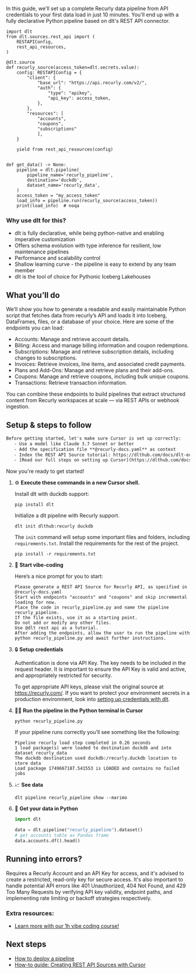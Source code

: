 In this guide, we'll set up a complete Recurly data pipeline from API credentials to your first data load in just 10 minutes. You'll end up with a fully declarative Python pipeline based on dlt's REST API connector.

```python-outcome
import dlt
from dlt.sources.rest_api import (
    RESTAPIConfig,
    rest_api_resources,
)

@dlt.source
def recurly_source(access_token=dlt.secrets.value):
    config: RESTAPIConfig = {
        "client": {
            "base_url": "https://api.recurly.com/v2/",
            "auth": {
                "type": "apikey",
                "api_key": access_token,
            },
        },
        "resources": [
            "accounts",
            "coupons",
            "subscriptions"
            ],
    }

    yield from rest_api_resources(config)


def get_data() -> None:
    pipeline = dlt.pipeline(
        pipeline_name='recurly_pipeline',
        destination='duckdb',
        dataset_name='recurly_data', 
    )
    access_token = "my_access_token"
    load_info = pipeline.run(recurly_source(access_token))
    print(load_info)  # noqa
```

### Why use dlt for this?

- dlt is fully declarative, while being python-native and enabling imperative customization
- Offers schema evolution with type inference for resilient, low maintenance pipelines
- Performance and scalability control
- Shallow learning curve - the pipeline is easy to extend by any team member
- dlt is the tool of choice for Pythonic Iceberg Lakehouses

## What you’ll do

We’ll show you how to generate a readable and easily maintainable Python script that fetches data from recurly’s API and loads it into Iceberg, DataFrames, files, or a database of your choice. Here are some of the endpoints you can load:

- Accounts: Manage and retrieve account details.
- Billing: Access and manage billing information and coupon redemptions.
- Subscriptions: Manage and retrieve subscription details, including changes to subscriptions.
- Invoices: Retrieve invoices, line items, and associated credit payments.
- Plans and Add-Ons: Manage and retrieve plans and their add-ons.
- Coupons: Manage and retrieve coupons, including bulk unique coupons.
- Transactions: Retrieve transaction information.

You can combine these endpoints to build pipelines that extract structured content from Recurly workspaces at scale — via REST APIs or webhook ingestion.

## Setup & steps to follow

```default
Before getting started, let's make sure Cursor is set up correctly:
   - Use a model like Claude 3.7 Sonnet or better
   - Add the specification file **@recurly-docs.yaml** as context
   - Index the REST API Source tutorial: https://dlthub.com/docs/dlt-ecosystem/verified-sources/rest_api/ and add it to context as **@dlt rest api**
   - [Read our full steps on setting up Cursor](https://dlthub.com/docs/dlt-ecosystem/llm-tooling/cursor-restapi#23-configuring-cursor-with-documentation)
```

Now you're ready to get started! 

1. ⚙️ **Execute these commands in a new Cursor shell.**
    
    Install dlt with duckdb support:
    ```shell
    pip install dlt
    ```

    Initialize a dlt pipeline with Recurly support.
    ```shell
    dlt init dlthub:recurly duckdb
    ```

    The `init` command will setup some important files and folders, including `requirements.txt`. Install the requirements for the rest of the project.
    ```shell
    pip install -r requirements.txt
    ```
    
2. 🤠 **Start vibe-coding**
    
    Here’s a nice prompt for you to start: 
    
    ```prompt
    Please generate a REST API Source for Recurly API, as specified in @recurly-docs.yaml 
    Start with endpoints "accounts" and "coupons" and skip incremental loading for now. 
    Place the code in recurly_pipeline.py and name the pipeline recurly_pipeline. 
    If the file exists, use it as a starting point. 
    Do not add or modify any other files. 
    Use @dlt rest api as a tutorial. 
    After adding the endpoints, allow the user to run the pipeline with python recurly_pipeline.py and await further instructions.
    ```

    
3. 🔒 **Setup credentials** 
    
    Authentication is done via API Key. The key needs to be included in the request header. It is important to ensure the API Key is valid and active, and appropriately restricted for security.
    
    To get appropriate API keys, please visit the original source at https://recurly.com/.
    If you want to protect your environment secrets in a production environment, look into [setting up credentials with dlt](https://dlthub.com/docs/walkthroughs/add_credentials).
    
4. 🏃‍♀️ **Run the pipeline in the Python terminal in Cursor**
    
    ```shell
    python recurly_pipeline.py
    ```
    
    If your pipeline runs correctly you’ll see something like the following:
    
    ```shell
    Pipeline recurly load step completed in 0.26 seconds
    1 load package(s) were loaded to destination duckdb and into dataset recurly_data
    The duckdb destination used duckdb:/recurly.duckdb location to store data
    Load package 1749667187.541553 is LOADED and contains no failed jobs
    ```
    
5. 📈 **See data**
    
    ```shell
    dlt pipeline recurly_pipeline show --marimo
    ```
    
6. 🐍 **Get your data in Python**
    
    ```python
    import dlt

   data = dlt.pipeline("recurly_pipeline").dataset()
   # get accounts table as Pandas frame
   data.accounts.df().head()
    ```

## Running into errors?

Requires a Recurly Account and an API Key for access, and it's advised to create a restricted, read-only key for secure access. It's also important to handle potential API errors like 401 Unauthorized, 404 Not Found, and 429 Too Many Requests by verifying API key validity, endpoint paths, and implementing rate limiting or backoff strategies respectively.

### Extra resources:

- [Learn more with our 1h vibe coding course!](https://www.youtube.com/watch?v=GGid70rnJuM)

## Next steps

- [How to deploy a pipeline](https://dlthub.com/docs/walkthroughs/deploy-a-pipeline)
- [How-to guide: Creating REST API Sources with Cursor](https://dlthub.com/docs/dlt-ecosystem/llm-tooling/cursor-restapi)